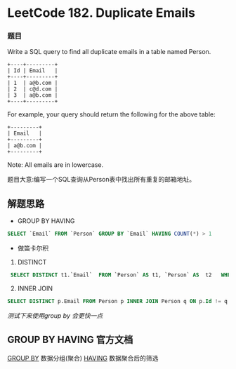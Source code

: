 # LeetCode 182. Duplicate Emails

### 题目
Write a SQL query to find all duplicate emails in a table named Person.

```
+----+---------+
| Id | Email   |
+----+---------+
| 1  | a@b.com |
| 2  | c@d.com |
| 3  | a@b.com |
+----+---------+
```
For example, your query should return the following for the above table:

```
+---------+
| Email   |
+---------+
| a@b.com |
+---------+
```
Note: All emails are in lowercase.

题目大意:编写一个SQL查询从Person表中找出所有重复的邮箱地址。

## 解题思路
* GROUP BY HAVING
```SQL
SELECT `Email` FROM `Person` GROUP BY `Email` HAVING COUNT(*) > 1 
```

* 做笛卡尔积

1. DISTINCT
```SQL
 SELECT DISTINCT t1.`Email`  FROM `Person` AS t1, `Person` AS  t2   WHERE t1.id != t2.id and t1.`Email` = t2.`Email` ```
```
  
2. INNER JOIN

```SQL
SELECT DISTINCT p.Email FROM Person p INNER JOIN Person q ON p.Id != q.Id AND p.Email = q.Email;
```

*测试下来使用group by 会更快一点*

## GROUP BY HAVING 官方文档 

[GROUP BY](https://dev.mysql.com/doc/refman/5.7/en/group-by-functions.html) 数据分组(聚合)
[HAVING](https://dev.mysql.com/doc/refman/5.7/en/group-by-modifiers.html) 数据聚合后的筛选
